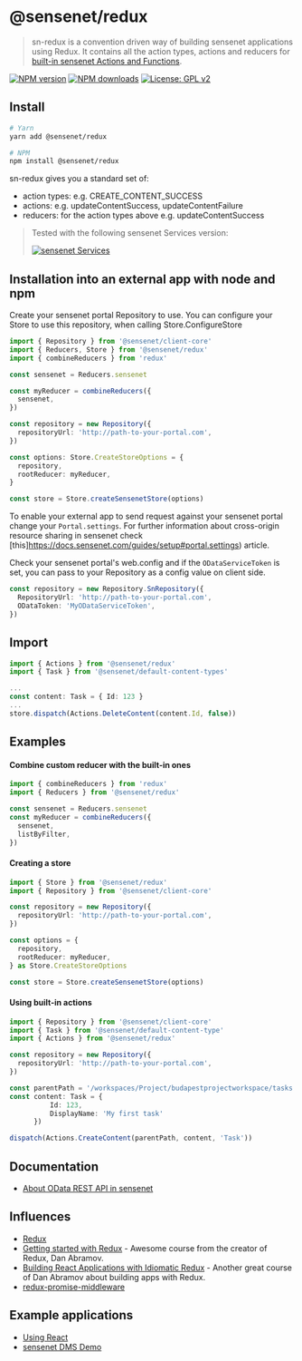 # @sensenet/redux

> sn-redux is a convention driven way of building sensenet applications using Redux. It contains all the action types, actions and reducers for [built-in sensenet Actions and Functions](https://docs.sensenet.com/api-docs/basic-concepts).

[![NPM version](https://img.shields.io/npm/v/@sensenet/redux.svg?style=flat)](https://www.npmjs.com/package/@sensenet/redux)
[![NPM downloads](https://img.shields.io/npm/dt/@sensenet/redux.svg?style=flat)](https://www.npmjs.com/package/@sensenet/redux)
[![License: GPL v2](https://img.shields.io/badge/License-GPL%20v2-blue.svg)](https://www.gnu.org/licenses/old-licenses/gpl-2.0.en.html)

## Install

```bash
# Yarn
yarn add @sensenet/redux

# NPM
npm install @sensenet/redux
```

sn-redux gives you a standard set of:

- action types: e.g. CREATE_CONTENT_SUCCESS
- actions: e.g. updateContentSuccess, updateContentFailure
- reducers: for the action types above e.g. updateContentSuccess

> Tested with the following sensenet Services version:
>
> [![sensenet Services](https://img.shields.io/badge/sensenet-7.1.3%20tested-green.svg)](https://github.com/SenseNet/sensenet/releases/tag/v7.0.0)

## Installation into an external app with node and npm

Create your sensenet portal Repository to use. You can configure your Store to use this repository, when calling Store.ConfigureStore

```ts
import { Repository } from '@sensenet/client-core'
import { Reducers, Store } from '@sensenet/redux'
import { combineReducers } from 'redux'

const sensenet = Reducers.sensenet

const myReducer = combineReducers({
  sensenet,
})

const repository = new Repository({
  repositoryUrl: 'http://path-to-your-portal.com',
})

const options: Store.CreateStoreOptions = {
  repository,
  rootReducer: myReducer,
}

const store = Store.createSensenetStore(options)
```

To enable your external app to send request against your sensenet portal change your `Portal.settings`. For further information about cross-origin resource sharing in sensenet check [this]https://docs.sensenet.com/guides/setup#portal.settings) article.

Check your sensenet portal's web.config and if the `ODataServiceToken` is set, you can pass to your Repository as a config value on client side.

```ts
const repository = new Repository.SnRepository({
  RepositoryUrl: 'http://path-to-your-portal.com',
  ODataToken: 'MyODataServiceToken',
})
```

## Import

```ts
import { Actions } from '@sensenet/redux'
import { Task } from '@sensenet/default-content-types'

...
const content: Task = { Id: 123 }
...
store.dispatch(Actions.DeleteContent(content.Id, false))
```

## Examples

#### Combine custom reducer with the built-in ones

```ts
import { combineReducers } from 'redux'
import { Reducers } from '@sensenet/redux'

const sensenet = Reducers.sensenet
const myReducer = combineReducers({
  sensenet,
  listByFilter,
})
```

#### Creating a store

```ts
import { Store } from '@sensenet/redux'
import { Repository } from '@sensenet/client-core'

const repository = new Repository({
  repositoryUrl: 'http://path-to-your-portal.com',
})

const options = {
  repository,
  rootReducer: myReducer,
} as Store.CreateStoreOptions

const store = Store.createSensenetStore(options)
```

#### Using built-in actions

```ts
import { Repository } from '@sensenet/client-core'
import { Task } from '@sensenet/default-content-type'
import { Actions } from '@sensenet/redux'

const repository = new Repository({
  repositoryUrl: 'http://path-to-your-portal.com',
})

const parentPath = '/workspaces/Project/budapestprojectworkspace/tasks';
const content: Task = {
          Id: 123,
          DisplayName: 'My first task'
      })

dispatch(Actions.CreateContent(parentPath, content, 'Task'))
```

## Documentation

- [About OData REST API in sensenet](https://docs.sensenet.com/api-docs/basic-concepts)

## Influences

- [Redux](http://redux.js.org/)
- [Getting started with Redux](https://egghead.io/courses/getting-started-with-redux) - Awesome course from the creator of Redux, Dan Abramov.
- [Building React Applications with Idiomatic Redux](https://egghead.io/courses/building-react-applications-with-idiomatic-redux) - Another great course of Dan Abramov about building apps with Redux.
- [redux-promise-middleware](https://github.com/pburtchaell/redux-promise-middleware)

## Example applications

- [Using React](https://github.com/SenseNet/sn-client/tree/master/examples/sn-react-redux-todo-app)
- [sensenet DMS Demo](https://github.com/SenseNet/sn-client/tree/master/examples/sn-dms-demo)
